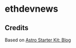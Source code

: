 # ethdevnews

## Credits

Based on [Astro Starter Kit: Blog](https://github.com/withastro/astro/tree/latest/examples/blog)
